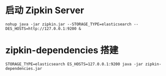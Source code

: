 # 启动 Zipkin Server

```shell
nohup java -jar zipkin.jar --STORAGE_TYPE=elasticsearch --DES_HOSTS=http://127.0.0.1:9200 &
```

# zipkin-dependencies 搭建

```shell
STORAGE_TYPE=elasticsearch ES_HOSTS=127.0.0.1:9200 java -jar zipkin-dependencies.jar
```